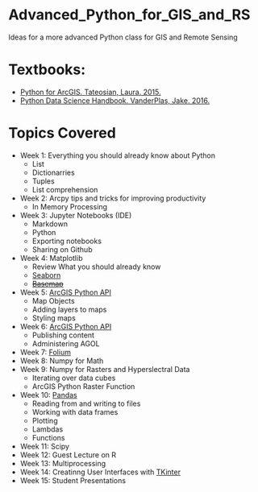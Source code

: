 # Advanced_Python_for_GIS_and_RS
Ideas for a more advanced Python class for GIS and Remote Sensing

# Textbooks:
- [Python for ArcGIS. Tateosian, Laura. 2015.](http://www.springer.com/us/book/9783319183978)
- [Python Data Science Handbook. VanderPlas, Jake. 2016.](http://shop.oreilly.com/product/0636920034919.do)

# Topics Covered
- Week 1: Everything you should already know about Python
  - List
  - Dictionarries
  - Tuples
  - List comprehension
- Week 2: Arcpy tips and tricks for improving productivity
  - In Memory Processing
- Week 3: Jupyter Notebooks (IDE)
  - Markdown
  - Python
  - Exporting notebooks
  - Sharing on Github
- Week 4: Matplotlib
  - Review What you should already know
  - [Seaborn](https://seaborn.pydata.org/)
  - [~~Basemap~~](https://basemaptutorial.readthedocs.io/en/latest/first_map.html)
- Week 5: [ArcGIS Python API](https://developers.arcgis.com/python/)
  - Map Objects
  - Adding layers to maps
  - Styling maps
- Week 6: [ArcGIS Python API](https://developers.arcgis.com/python/)
  - Publishing content
  - Administering AGOL
- Week 7: [Folium](https://blog.dominodatalab.com/creating-interactive-crime-maps-with-folium/)
- Week 8: Numpy for Math
- Week 9: Numpy for Rasters and Hyperslectral Data
  - Iterating over data cubes
  - ArcGIS Python Raster Function
- Week 10: [Pandas](http://nbviewer.jupyter.org/gist/wesm/4757075/PandasTour.ipynb)
  - Reading from and writing to files
  - Working with data frames
  - Plotting
  - Lambdas
  - Functions
- Week 11: Scipy
- Week 12: Guest Lecture on R
- Week 13: Multiprocessing
- Week 14: Creatinng User Interfaces with [TKinter](https://wiki.python.org/moin/TkInter)
- Week 15: Student Presentations
